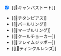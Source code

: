- [x] [[🎁キャンバストート]]
- [[💍チタンピアス]]
- [[💍パールリング]]
- [[💍マーブルリング]]
- [[💍クールチョーカー]]
- [[💍フレイムジッポー]]
- [[[💍ティンクルレンズ]]
